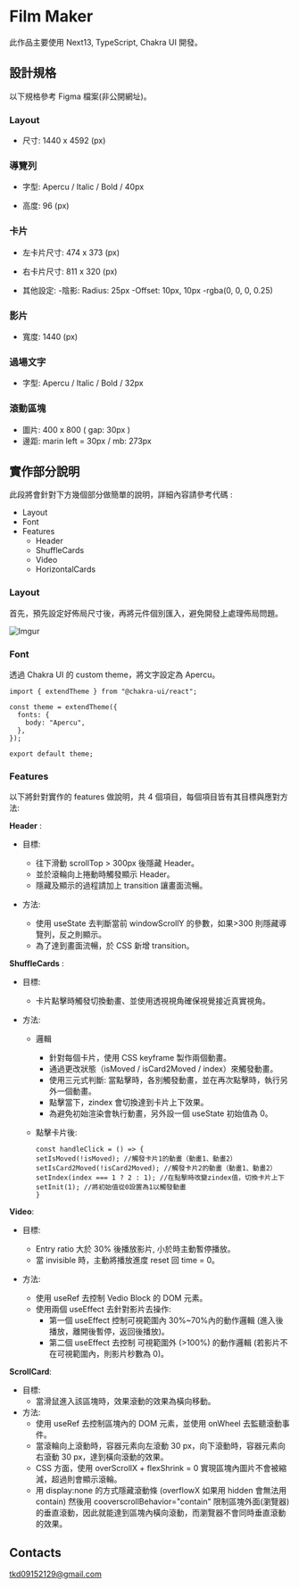 # Film Maker

此作品主要使用 Next13, TypeScript, Chakra UI 開發。

## 設計規格

以下規格參考 Figma 檔案(非公開網址)。

### Layout

- 尺寸: 1440 x 4592 (px)

### 導覽列

- 字型: Apercu / Italic / Bold / 40px

- 高度: 96 (px)

### 卡片

- 左卡片尺寸: 474 x 373 (px)

- 右卡片尺寸: 811 x 320 (px)

- 其他設定:
  -陰影: Radius: 25px
  -Offset: 10px, 10px
  -rgba(0, 0, 0, 0.25)   

### 影片

- 寬度: 1440 (px)

### 過場文字

- 字型: Apercu / Italic / Bold / 32px

### 滾動區塊

- 圖片: 400 x 800 ( gap: 30px )
- 邊距: marin left = 30px / mb: 273px

## 實作部分說明

此段將會針對下方幾個部分做簡單的說明，詳細內容請參考代碼 :

- Layout
- Font
- Features
  - Header
  - ShuffleCards
  - Video
  - HorizontalCards

### Layout

首先，預先設定好佈局尺寸後，再將元件個別匯入，避免開發上處理佈局問題。

![Imgur](https://i.imgur.com/A62hM51.png)

### Font

透過 Chakra UI 的 custom theme，將文字設定為 Apercu。

```
import { extendTheme } from "@chakra-ui/react";

const theme = extendTheme({
  fonts: {
    body: "Apercu",
  },
});

export default theme;
```

### Features

以下將針對實作的 features 做說明，共 4 個項目，每個項目皆有其目標與應對方法:

**Header** :

- 目標:

  - 往下滑動 scrollTop > 300px 後隱藏 Header。
  - 並於滾輪向上捲動時觸發顯示 Header。
  - 隱藏及顯示的過程請加上 transition 讓畫面流暢。

- 方法:
  - 使用 useState 去判斷當前 windowScrollY 的參數，如果>300 則隱藏導覽列，反之則顯示。
  - 為了達到畫面流暢，於 CSS 新增 transition。

**ShuffleCards** :

- 目標:
  - 卡片點擊時觸發切換動畫、並使用透視視角確保視覺接近真實視角。
  
- 方法:

  - 邏輯

    - 針對每個卡片，使用 CSS keyframe 製作兩個動畫。
    - 通過更改狀態（isMoved / isCard2Moved / index）來觸發動畫。
    - 使用三元式判斷: 當點擊時，各別觸發動畫，並在再次點擊時，執行另外一個動畫。
    - 點擊當下，zindex 會切換達到卡片上下效果。
    - 為避免初始渲染會執行動畫，另外設一個 useState 初始值為 0。

  - 點擊卡片後:
    ```
    const handleClick = () => {
    setIsMoved(!isMoved); //觸發卡片1的動畫（動畫1、動畫2）
    setIsCard2Moved(!isCard2Moved); //觸發卡片2的動畫（動畫1、動畫2）
    setIndex(index === 1 ? 2 : 1); //在點擊時改變zindex值，切換卡片上下
    setInit(1); //將初始值從0設置為1以觸發動畫
    }
    ```

**Video**:

- 目標:

  - Entry ratio 大於 30% 後播放影片, 小於時主動暫停播放。
  - 當 invisible 時，主動將播放進度 reset 回 time = 0。

- 方法:
  - 使用 useRef 去控制 Vedio Block 的 DOM 元素。
  - 使用兩個 useEffect 去針對影片去操作:
    - 第一個 useEffect 控制可視範圍內 30%~70%內的動作邏輯 (進入後播放，離開後暫停，返回後播放)。
    - 第二個 useEffect 去控制 可視範圍外 (>100%) 的動作邏輯 (若影片不在可視範圍內，則影片秒數為 0)。

**ScrollCard**:

- 目標:
  - 當滑鼠進入該區塊時，效果滾動的效果為橫向移動。
- 方法:
  - 使用 useRef 去控制區塊內的 DOM 元素，並使用 onWheel 去監聽滾動事件。
  - 當滾輪向上滾動時，容器元素向左滾動 30 px，向下滾動時，容器元素向右滾動 30 px，達到橫向滾動的效果。
  - CSS 方面，使用 overScrollX + flexShrink = 0 實現區塊內圖片不會被縮減，超過則會顯示滾輪。
  - 用 display:none 的方式隱藏滾動條 (overflowX 如果用 hidden 會無法用 contain) 然後用 cooverscrollBehavior="contain" 限制區塊外面(瀏覽器)的垂直滾動，因此就能達到區塊內橫向滾動，而瀏覽器不會同時垂直滾動的效果。

## Contacts

tkd09152129@gmail.com
